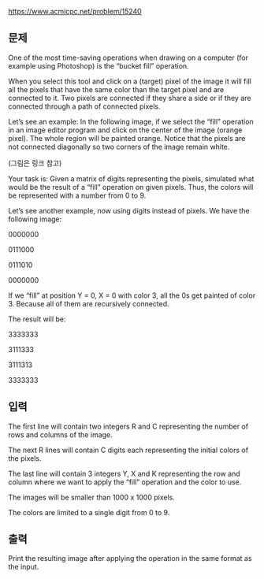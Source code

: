 https://www.acmicpc.net/problem/15240

## 문제
One of the most time-saving operations when drawing on a computer (for example using Photoshop) is the “bucket fill”  operation.

When you select this tool and click on a (target) pixel of the image it will fill all the pixels that have the same color than the target pixel and are connected to it. Two pixels are connected if they share a side or if they are connected through a path of connected pixels.

Let’s see an example: In the following image, if we select the “fill” operation in an image editor program and click on the center of the image (orange pixel). The whole region will be painted orange. Notice that the pixels are not connected diagonally so two corners of the image remain white.

(그림은 링크 참고)

Your task is: Given a matrix of digits representing the pixels, simulated what would be the result of a “fill” operation on given pixels. Thus, the colors will be represented with a number from 0 to 9.

Let’s see another example, now using digits instead of pixels. We have the following image:

0000000

0111000

0111010

0000000

If we “fill” at position Y = 0, X = 0 with color 3, all the 0s get painted of color 3. Because all of them are recursively connected.

The result will be:

3333333

3111333

3111313

3333333

## 입력
The first line will contain two integers R and C representing the number of rows and columns of the image.

The next R lines will contain C digits each representing the initial colors of the pixels.

The last line will contain 3 integers Y, X and K representing the row and column where we want to apply the “fill” operation and the color to use.

The images will be smaller than 1000 x 1000 pixels.

The colors are limited to a single digit from 0 to 9.

## 출력
Print the resulting image after applying the operation in the same format as the input.
